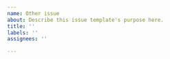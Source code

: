 ```yaml
---
name: Other issue
about: Describe this issue template's purpose here.
title: ''
labels: ''
assignees: ''

---
```

